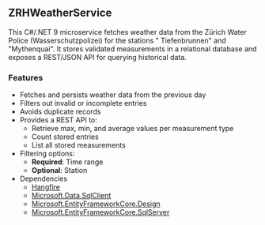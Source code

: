 ## ZRHWeatherService

This C#/.NET 9 microservice fetches weather data from the Zürich Water Police (Wasserschutzpolizei) for the stations "
Tiefenbrunnen" and "Mythenquai". It stores validated measurements in a relational database and exposes a REST/JSON API
for querying historical data.

### Features

- Fetches and persists weather data from the previous day
- Filters out invalid or incomplete entries
- Avoids duplicate records
- Provides a REST API to:
    - Retrieve max, min, and average values per measurement type
    - Count stored entries
    - List all stored measurements
- Filtering options:
    - **Required**: Time range
    - **Optional**: Station
- Dependencies
    - [Hangfire](https://www.hangfire.io/)
    - [Microsoft.Data.SqlClient](https://www.nuget.org/packages/microsoft.data.sqlclient)
    - [Microsoft.EntityFrameworkCore.Design](https://www.nuget.org/packages/microsoft.entityframeworkcore.design/)
    - [Microsoft.EntityFrameworkCore.SqlServer](https://www.nuget.org/packages/Microsoft.EntityFrameworkCore.sqlserver/)